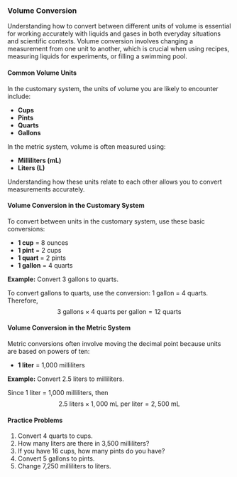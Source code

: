 ### Volume Conversion

Understanding how to convert between different units of volume is essential for working accurately with liquids and gases in both everyday situations and scientific contexts. Volume conversion involves changing a measurement from one unit to another, which is crucial when using recipes, measuring liquids for experiments, or filling a swimming pool.

#### Common Volume Units

In the customary system, the units of volume you are likely to encounter include:
- **Cups**
- **Pints**
- **Quarts**
- **Gallons**

In the metric system, volume is often measured using:
- **Milliliters (mL)**
- **Liters (L)**

Understanding how these units relate to each other allows you to convert measurements accurately.

#### Volume Conversion in the Customary System

To convert between units in the customary system, use these basic conversions:
- **1 cup** = 8 ounces
- **1 pint** = 2 cups
- **1 quart** = 2 pints
- **1 gallon** = 4 quarts

**Example:** Convert 3 gallons to quarts.

To convert gallons to quarts, use the conversion: 1 gallon = 4 quarts.
Therefore, 
$$3 \text{ gallons} \times 4 \text{ quarts per gallon} = 12 \text{ quarts}$$

#### Volume Conversion in the Metric System

Metric conversions often involve moving the decimal point because units are based on powers of ten:
- **1 liter** = 1,000 milliliters

**Example:** Convert 2.5 liters to milliliters.

Since 1 liter = 1,000 milliliters, then
$$2.5 \text{ liters} \times 1,000 \text{ mL per liter} = 2,500 \text{ mL}$$

#### Practice Problems

1. Convert 4 quarts to cups.
2. How many liters are there in 3,500 milliliters?
3. If you have 16 cups, how many pints do you have?
4. Convert 5 gallons to pints.
5. Change 7,250 milliliters to liters.